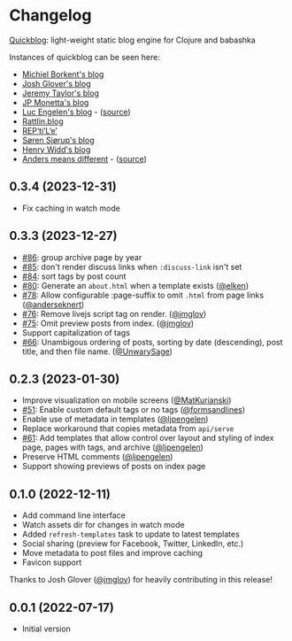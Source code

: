 # Changelog

[Quickblog](https://github.com/borkdude/quickblog): light-weight static blog engine for Clojure and babashka

Instances of quickblog can be seen here:

- [Michiel Borkent's blog](https://blog.michielborkent.nl)
- [Josh Glover's blog](https://jmglov.net/blog)
- [Jeremy Taylor's blog](https://jdt.me/strange-reflections.html)
- [JP Monetta's blog](https://jpmonettas.github.io/my-blog/public/)
- [Luc Engelen's blog](https://blog.cofx.nl/) - ([source](https://github.com/cofx22/blog))
- [Rattlin.blog](https://rattlin.blog/)
- [REP‘ti’L‘e’](https://kuna.us/)
- [Søren Sjørup's blog](https://zoren.dk)
- [Henry Widd's blog](https://widdindustries.com/blog)
- [Anders means different](https://www.eknert.com/blog) - ([source](https://github.com/anderseknert/blog))

## 0.3.4 (2023-12-31)

- Fix caching in watch mode

## 0.3.3 (2023-12-27)

- [#86](https://github.com/borkdude/quickblog/issues/86): group archive page by year
- [#85](https://github.com/borkdude/quickblog/issues/85): don't render discuss links when `:discuss-link` isn't set
- [#84](https://github.com/borkdude/quickblog/issues/84): sort tags by post count
- [#80](https://github.com/borkdude/quickblog/issues/80): Generate an `about.html` when a template exists ([@elken](https://github.com/elken))
- [#78](https://github.com/borkdude/quickblog/issues/78): Allow configurable :page-suffix to omit `.html` from page links ([@anderseknert](https://github.com/anderseknert))
- [#76](https://github.com/borkdude/quickblog/pull/76): Remove livejs script tag
  on render. ([@jmglov](https://github.com/jmglov))
- [#75](https://github.com/borkdude/quickblog/pull/75): Omit preview posts from
  index. ([@jmglov](https://github.com/jmglov))
- Support capitalization of tags
- [#66](https://github.com/borkdude/quickblog/issues/66): Unambigous ordering of posts, sorting by date (descending), post title, and then file name.  ([@UnwarySage](https://github.com/UnwarySage))

## 0.2.3 (2023-01-30)

- Improve visualization on mobile screens ([@MatKurianski](https://github.com/MatKurianski))
- [#51](https://github.com/borkdude/quickblog/issues/51): Enable custom default tags or no tags ([@formsandlines](https://github.com/formsandlines))
- Enable use of metadata in templates ([@ljpengelen](https://github.com/ljpengelen))
- Replace workaround that copies metadata from `api/serve`
- [#61](https://github.com/borkdude/quickblog/issues/61): Add templates that allow control over layout and styling of index page, pages with tags, and archive ([@ljpengelen](https://github.com/ljpengelen))
- Preserve HTML comments ([@ljpengelen](https://github.com/ljpengelen))
- Support showing previews of posts on index page

## 0.1.0 (2022-12-11)

- Add command line interface
- Watch assets dir for changes in watch mode
- Added `refresh-templates` task to update to latest templates
- Social sharing (preview for Facebook, Twitter, LinkedIn, etc.)
- Move metadata to post files and improve caching
- Favicon support

Thanks to Josh Glover ([@jmglov](https://github.com/jmglov)) for heavily contributing in this release!

## 0.0.1 (2022-07-17)

- Initial version
